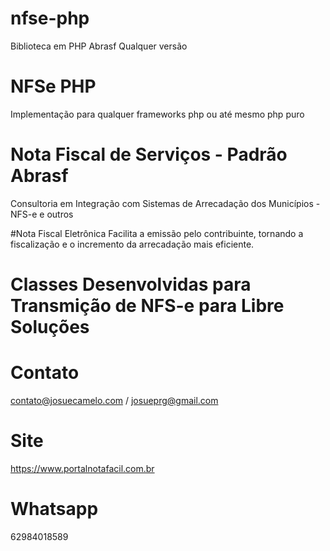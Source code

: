 # nfse-php
Biblioteca em PHP Abrasf Qualquer versão

# NFSe PHP
Implementação para qualquer frameworks php ou até mesmo php puro

# Nota Fiscal de Serviços - Padrão Abrasf
Consultoria em Integração com Sistemas de Arrecadação dos Municípios - NFS-e e outros

#Nota Fiscal Eletrônica
Facilita a emissão pelo contribuinte, tornando a fiscalização e o incremento da arrecadação mais eficiente.

# Classes Desenvolvidas para Transmição de NFS-e para Libre Soluções

# Contato
contato@josuecamelo.com / josueprg@gmail.com

# Site
https://www.portalnotafacil.com.br

# Whatsapp
62984018589
